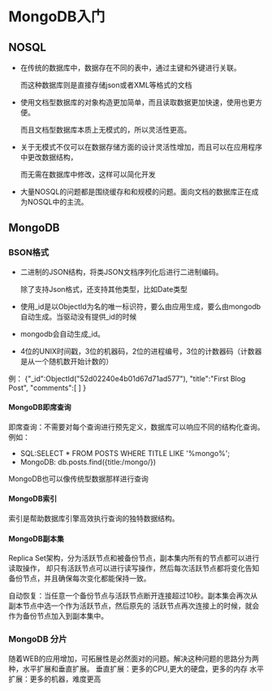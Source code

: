 # MongoDB入门
## NOSQL
- 在传统的数据库中，数据存在不同的表中，通过主键和外键进行关联。

  而这种数据库则是直接存储json或者XML等格式的文档

- 使用文档型数据库的对象构造更加简单，而且读取数据更加快速，使用也更方便。

  而且文档型数据库本质上无模式的，所以灵活性更高。

- 关于无模式不仅可以在数据存储方面的设计灵活性增加，而且可以在应用程序中更改数据结构，

  而无需在数据库中修改，这样可以简化开发

- 大量NOSQL的问题都是围绕缓存和和规模的问题。面向文档的数据库正在成为NOSQL中的主流。

## MongoDB
### BSON格式
- 二进制的JSON结构，将类JSON文档序列化后进行二进制编码。

  除了支持Json格式，还支持其他类型，比如Date类型

- 使用_id是以ObjectId为名的唯一标识符，要么由应用生成，要么由mongodb自动生成。当驱动没有提供_id的时候
- mongodb会自动生成_id。
- 4位的UNIX时间戳，3位的机器码，2位的进程编号，3位的计数器码（计数器是从一个随机数开始计数的）

例： {"_id":ObjectId("52d02240e4b01d67d71ad577"),     "title":"First Blog Post",     "comments":[ ] }

#### MongoDB即席查询
即席查询：不需要对每个查询进行预先定义，数据库可以响应不同的结构化查询。  例如：
- SQL:SELECT * FROM POSTS WHERE TITLE LIKE '%mongo%';
- MongoDB: db.posts.find({title:/mongo/})

MongoDB也可以像传统型数据那样进行查询

#### MongoDB索引
索引是帮助数据库引擎高效执行查询的独特数据结构。

#### MongoDB副本集
Replica Set架构，分为活跃节点和被备份节点，副本集内所有的节点都可以进行读取操作， 却只有活跃节点可以进行读写操作，然后每次活跃节点都将变化告知备份节点，并且确保每次变化都能保持一致。

自动恢复：当任意一个备份节点与活跃节点断开连接超过10秒。副本集会再次从副本节点中选一个作为活跃节点，然后原先的 活跃节点再次连接上的时候，就会作为备份节点加入到副本集中。

### MongoDB 分片
随着WEB的应用增加，可拓展性是必然面对的问题。解决这种问题的思路分为两种，水平扩展和垂直扩展。
垂直扩展：更多的CPU,更大的硬盘，更多的内存
水平扩展：更多的机器，难度更高
